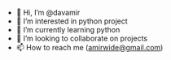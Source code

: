 - 👋 Hi, I’m @davamir
- 👀 I’m interested in python project
- 🌱 I’m currently learning python
- 💞️ I’m looking to collaborate on projects
- 📫 How to reach me (amirwide@gmail.com)

<!---
davamir/davamir is a ✨ special ✨ repository because its `README.md` (this file) appears on your GitHub profile.
You can click the Preview link to take a look at your changes.
--->
